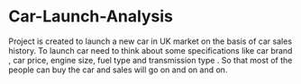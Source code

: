 # Car-Launch-Analysis
Project is created to launch a new car in UK market on the basis of car sales history. To launch car need to think about some specifications like car brand , car price, engine size, fuel type and transmission type . So that most of the people can buy the car and sales will go on and on and on.
